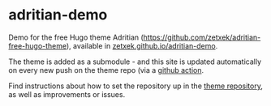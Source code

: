# adritian-demo

Demo for the free Hugo theme Adritian (https://github.com/zetxek/adritian-free-hugo-theme), available in [zetxek.github.io/adritian-demo](https://zetxek.github.io/adritian-demo/).

The theme is added as a submodule - and this site is updated automatically on every new push on the theme repo (via a [github action](https://github.com/zetxek/adritian-free-hugo-theme/actions/workflows/update-demo.yml).

Find instructions about how to set the repository up in the [theme repository](https://github.com/zetxek/adritian-free-hugo-theme), as well as improvements or issues.

